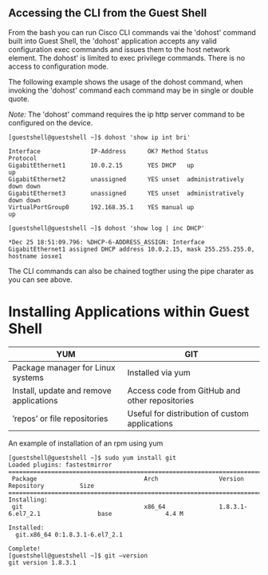 ## Accessing the CLI from the Guest Shell

From the bash you can run Cisco CLI commands vai the 'dohost' command built into Guest Shell, the 'dohost' application accepts any 
valid configuration exec commands and issues them to the host network element. The dohost' is limited to exec privilege commands. There is no access to configuration mode.

The following example shows the usage of the dohost command, when invoking the 'dohost' command each 
command may be in single or double quote.

*Note:* The 'dohost' command requires the ip http server command to be configured on the device.

```
[guestshell@guestshell ~]$ dohost 'show ip int bri'

Interface              IP-Address      OK? Method Status                Protocol
GigabitEthernet1       10.0.2.15       YES DHCP   up                    up
GigabitEthernet2       unassigned      YES unset  administratively down down
GigabitEthernet3       unassigned      YES unset  administratively down down
VirtualPortGroup0      192.168.35.1    YES manual up                    up

[guestshell@guestshell ~]$ dohost 'show log | inc DHCP'

*Dec 25 18:51:09.796: %DHCP-6-ADDRESS_ASSIGN: Interface GigabitEthernet1 assigned DHCP address 10.0.2.15, mask 255.255.255.0, hostname iosxe1
```

The CLI commands can also be chained togther using the pipe charater as you can see above.

# Installing Applications within Guest Shell

YUM | GIT
----|---
Package manager for Linux systems | Installed via yum
Install, update and remove applications | Access code from GitHub and other repositories
’repos’ or file repositories | Useful for distribution of custom applications

An example of installation of an rpm using yum

```
[guestshell@guestshell ~]$ sudo yum install git
Loaded plugins: fastestmirror
=====================================================================================================================
 Package                              Arch                 Version                          Repository          Size
=====================================================================================================================
Installing:
 git                                  x86_64               1.8.3.1-6.el7_2.1                base               4.4 M

Installed:
  git.x86_64 0:1.8.3.1-6.el7_2.1

Complete!
[guestshell@guestshell ~]$ git –version
git version 1.8.3.1
````

